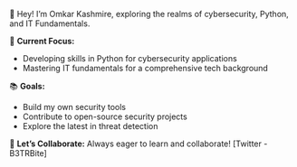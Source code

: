 🌟 Hey! I’m Omkar Kashmire, exploring the realms of cybersecurity, Python, and IT Fundamentals.

🚀 **Current Focus:**
- Developing skills in Python for cybersecurity applications
- Mastering IT fundamentals for a comprehensive tech background

📚 **Goals:**
- Build my own security tools
- Contribute to open-source security projects
- Explore the latest in threat detection

🤝 **Let’s Collaborate:**
Always eager to learn and collaborate! [Twitter - B3TRBite]

<!---
B3TRBite/B3TRBite is a ✨ special ✨ repository because its `README.md` (this file) appears on your GitHub profile.
You can click the Preview link to take a look at your changes.
--->
